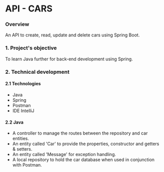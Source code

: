 # API - CARS

### Overview
An API to create, read, update and delete cars using Spring Boot.

### 1. Project's objective
To learn Java further for back-end development using Spring.

### 2. Technical development

#### 2.1 Technologies
- Java
- Spring
- Postman
- IDE IntelliJ

#### 2.2 Java
- A controller to manage the routes between the repository and car entities.
- An entity called 'Car' to provide the properties, constructor and getters & setters.
- An entity called 'Message' for exception handling.
- A local repository to hold the car database when used in conjunction with Postman.